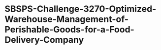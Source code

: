 # SBSPS-Challenge-3270-Optimized-Warehouse-Management-of-Perishable-Goods-for-a-Food-Delivery-Company
